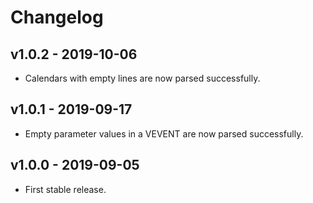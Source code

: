 # Changelog

## v1.0.2 - 2019-10-06

- Calendars with empty lines are now parsed successfully.

## v1.0.1 - 2019-09-17

- Empty parameter values in a VEVENT are now parsed successfully.

## v1.0.0 - 2019-09-05

- First stable release.
